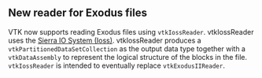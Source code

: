 ## New reader for Exodus files

VTK now supports reading Exodus files using `vtkIossReader`. vtkIossReader uses
the [Sierra IO System (Ioss)](http://gsjaardema.github.io/seacas/).
vtkIossReader produces a `vtkPartitionedDataSetCollection` as the output data
type together with a `vtkDataAssembly` to represent the logical structure of the
blocks in the file. `vtkIossReader` is intended to eventually replace
`vtkExodusIIReader`.
